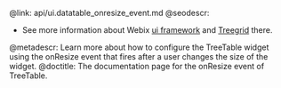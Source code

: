 @link: api/ui.datatable_onresize_event.md
@seodescr:

- See more information about Webix [ui framework](https://webix.com) and [Treegrid](https://webix.com/widget/treetable/) there.

@metadescr: Learn more about how to configure the TreeTable widget using the onResize event that fires after a user changes the size of the widget.
@doctitle: The documentation page for the onResize event of TreeTable.